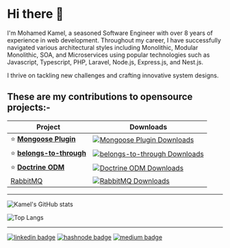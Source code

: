 # Hi there 👋

I'm Mohamed Kamel, a seasoned Software Engineer with over 8 years of experience in web development. Throughout my career, I have successfully navigated various architectural styles including Monolithic, Modular Monolithic, SOA, and Microservices using popular technologies such as Javascript, Typescript, PHP, Laravel, Node.js, Express.js, and Nest.js.

I thrive on tackling new challenges and crafting innovative system designs.

## These are my contributions to opensource projects:-

| Project | Downloads |
|---------|-----------|
| ⭐ **[Mongoose Plugin](https://github.com/muhammedkamel/mongoose-collection-naming-plugin)** | [![Mongoose Plugin Downloads](https://img.shields.io/npm/dt/mongoose-collection-naming-plugin?style=for-the-badge)](https://www.npmjs.com/package/mongoose-collection-naming-plugin) |
| ⭐ **[belongs-to-through](https://github.com/staudenmeir/belongs-to-through/pull/89)** | [![belongs-to-through Downloads](https://img.shields.io/packagist/dt/staudenmeir/belongs-to-through?style=for-the-badge)](https://packagist.org/packages/staudenmeir/belongs-to-through) |
| ⭐ **[Doctrine ODM](https://github.com/muhammedkamel/lumen-doctrine-mongodb-odm)** | [![Doctrine ODM Downloads](https://img.shields.io/packagist/dt/muhammedkamel/lumen-doctrine-mongodb-odm?style=for-the-badge)](https://packagist.org/packages/muhammedkamel/lumen-doctrine-mongodb-odm) |
| [RabbitMQ](https://github.com/muhammedkamel/rabbitmq) | [![RabbitMQ Downloads](https://img.shields.io/packagist/dt/almatar/rabbitmq?style=for-the-badge)](https://packagist.org/packages/almatar/rabbitmq) |

---

![Kamel's GitHub stats](https://github-readme-stats-bay-ten-86.vercel.app/api?username=muhammedkamel&show_icons=true&count_private=true&show=reviews,discussions_started,discussions_answered,prs_merged,prs_merged_percentage)

![Top Langs](https://github-readme-stats-bay-ten-86.vercel.app/api/top-langs/?username=muhammedkamel&hide=html,css,coffeescript&layout=donut-vertical)

---
[![linkedin badge](https://img.shields.io/badge/linkedin-@MohamedKamel93-blue?style=for-the-badge&logo=linkedin)](https://www.linkedin.com/in/mohamedkamel93/)
[![hashnode badge](https://img.shields.io/badge/hashnode-mohamedkamel.hashnode.dev-red?style=for-the-badge&logo=hashnode)](https://mohamedkamel.hashnode.dev/)
[![medium badge](https://img.shields.io/badge/medium-@muhamed.kamel.elsayed-lightgrey?style=for-the-badge&logo=medium)](https://medium.com/@muhamed.kamel.elsayed)
